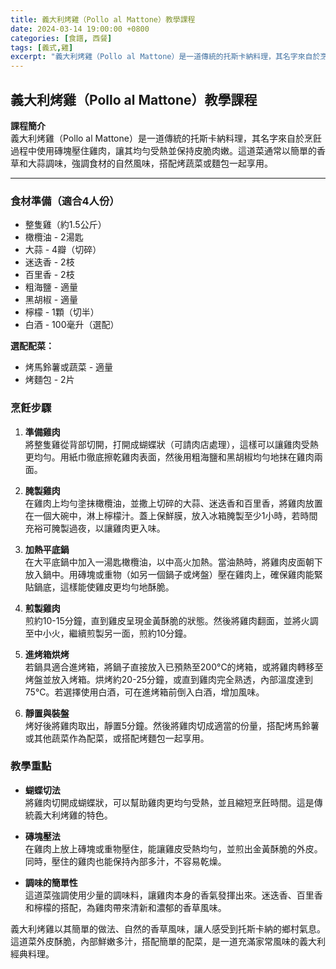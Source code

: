```yaml
---
title: 義大利烤雞（Pollo al Mattone）教學課程
date: 2024-03-14 19:00:00 +0800
categories: [食譜, 西餐]
tags: [義式,雞] 
excerpt: "義大利烤雞（Pollo al Mattone）是一道傳統的托斯卡納料理，其名字來自於烹飪過程中使用磚塊壓住雞肉，讓其均勻受熱並保持皮脆肉嫩。這道菜通常以簡單的香草和大蒜調味，強調食材的自然風味，搭配烤蔬菜或麵包一起享用"
---
```


## 義大利烤雞（Pollo al Mattone）教學課程

**課程簡介**  
義大利烤雞（Pollo al Mattone）是一道傳統的托斯卡納料理，其名字來自於烹飪過程中使用磚塊壓住雞肉，讓其均勻受熱並保持皮脆肉嫩。這道菜通常以簡單的香草和大蒜調味，強調食材的自然風味，搭配烤蔬菜或麵包一起享用。

---

### 食材準備（適合4人份）

- 整隻雞（約1.5公斤）  
- 橄欖油 - 2湯匙  
- 大蒜 - 4瓣（切碎）  
- 迷迭香 - 2枝  
- 百里香 - 2枝  
- 粗海鹽 - 適量  
- 黑胡椒 - 適量  
- 檸檬 - 1顆（切半）  
- 白酒 - 100毫升（選配）

**選配配菜：**  
- 烤馬鈴薯或蔬菜 - 適量  
- 烤麵包 - 2片  

### 烹飪步驟

1. **準備雞肉**  
   將整隻雞從背部切開，打開成蝴蝶狀（可請肉店處理），這樣可以讓雞肉受熱更均勻。用紙巾徹底擦乾雞肉表面，然後用粗海鹽和黑胡椒均勻地抹在雞肉兩面。

2. **腌製雞肉**  
   在雞肉上均勻塗抹橄欖油，並撒上切碎的大蒜、迷迭香和百里香，將雞肉放置在一個大碗中，淋上檸檬汁。蓋上保鮮膜，放入冰箱腌製至少1小時，若時間充裕可腌製過夜，以讓雞肉更入味。

3. **加熱平底鍋**  
   在大平底鍋中加入一湯匙橄欖油，以中高火加熱。當油熱時，將雞肉皮面朝下放入鍋中。用磚塊或重物（如另一個鍋子或烤盤）壓在雞肉上，確保雞肉能緊貼鍋底，這樣能使雞皮更均勻地酥脆。

4. **煎製雞肉**  
   煎約10-15分鐘，直到雞皮呈現金黃酥脆的狀態。然後將雞肉翻面，並將火調至中小火，繼續煎製另一面，煎約10分鐘。

5. **進烤箱烘烤**  
   若鍋具適合進烤箱，將鍋子直接放入已預熱至200°C的烤箱，或將雞肉轉移至烤盤並放入烤箱。烘烤約20-25分鐘，或直到雞肉完全熟透，內部溫度達到75°C。若選擇使用白酒，可在進烤箱前倒入白酒，增加風味。

6. **靜置與裝盤**  
   烤好後將雞肉取出，靜置5分鐘。然後將雞肉切成適當的份量，搭配烤馬鈴薯或其他蔬菜作為配菜，或搭配烤麵包一起享用。

### 教學重點

- **蝴蝶切法**  
  將雞肉切開成蝴蝶狀，可以幫助雞肉更均勻受熱，並且縮短烹飪時間。這是傳統義大利烤雞的特色。

- **磚塊壓法**  
  在雞肉上放上磚塊或重物壓住，能讓雞皮受熱均勻，並煎出金黃酥脆的外皮。同時，壓住的雞肉也能保持內部多汁，不容易乾燥。

- **調味的簡單性**  
  這道菜強調使用少量的調味料，讓雞肉本身的香氣發揮出來。迷迭香、百里香和檸檬的搭配，為雞肉帶來清新和濃郁的香草風味。

義大利烤雞以其簡單的做法、自然的香草風味，讓人感受到托斯卡納的鄉村氣息。這道菜外皮酥脆，內部鮮嫩多汁，搭配簡單的配菜，是一道充滿家常風味的義大利經典料理。
